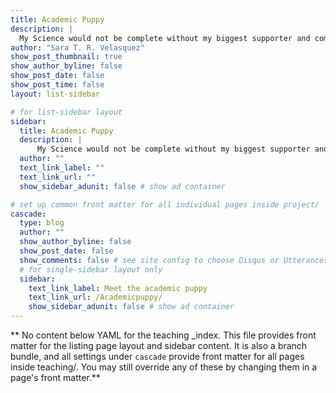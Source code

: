 ```yaml
---
title: Academic Puppy
description: |
  My Science would not be complete without my biggest supporter and companion through this journey.
author: "Sara T. R. Velasquez"
show_post_thumbnail: true
show_author_byline: false
show_post_date: false
show_post_time: false
layout: list-sidebar

# for list-sidebar layout
sidebar: 
  title: Academic Puppy
  description: |
      My Science would not be complete without my biggest supporter and companion through this journey.
  author: ""
  text_link_label: ""
  text_link_url: ""
  show_sidebar_adunit: false # show ad container

# set up common front matter for all individual pages inside project/
cascade:
  type: blog
  author: ""
  show_author_byline: false
  show_post_date: false
  show_comments: false # see site config to choose Disqus or Utterances
  # for single-sidebar layout only
  sidebar:
    text_link_label: Meet the academic puppy
    text_link_url: /Academicpuppy/
    show_sidebar_adunit: false # show ad container
---
```


** No content below YAML for the teaching _index. This file provides front matter for the listing page layout and sidebar content. It is also a branch bundle, and all settings under `cascade` provide front matter for all pages inside teaching/. You may still override any of these by changing them in a page's front matter.**
